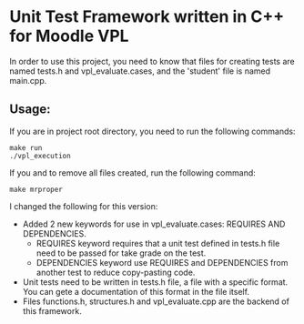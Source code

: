 # **Unit Test Framework written in C++ for Moodle VPL**

In order to use this project, you need to know that files for creating tests are named tests.h and vpl_evaluate.cases, and the 'student' file is named main.cpp.

## **Usage**: 
If you are in project root directory, you need to run the following commands:
```
make run
./vpl_execution
```
If you and to remove all files created, run the following command:
```
make mrproper
```
I changed the following for this version:
- Added 2 new keywords for use in vpl_evaluate.cases: REQUIRES AND DEPENDENCIES. 
    - REQUIRES keyword requires that a unit test defined in tests.h file need to be passed for take grade on the test.
    - DEPENDENCIES keyword use REQUIRES and DEPENDENCIES from another test to reduce copy-pasting code.  
- Unit tests need to be written in tests.h file, a file with a specific format. You can gete a documentation of this format in the file itself.
- Files functions.h, structures.h and vpl_evaluate.cpp are the backend of this framework.